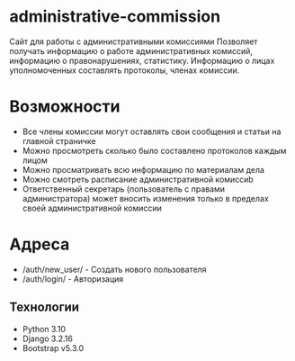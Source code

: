 # administrative-commission
Сайт для работы с административными комиссиями
Позволяет получать информацию о работе административных комиссий, информацию о правонарушениях, статистику. Информацию о лицах уполномоченных составлять протоколы, членах комиссии.

# Возможности
- Все члены комиссии могут оставлять свои сообщения и статьи на главной страничке
- Можно просмотреть сколько было составлено протоколов каждым лицом
- Можно просматривать всю информацию по материалам дела
- Можно смотреть расписание административной комиссиb
- Ответственный секретарь (пользователь с правами администратора) может вносить изменения только в пределах своей административной комиссии

# Адреса
- /auth/new_user/ - Создать нового пользователя
- /auth/login/ - Авторизация

## Технологии
- Python 3.10
- Django 3.2.16
- Bootstrap  v5.3.0